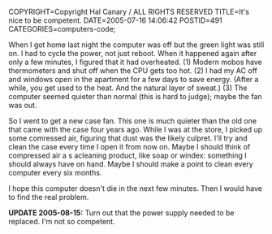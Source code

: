 COPYRIGHT=Copyright Hal Canary / ALL RIGHTS RESERVED
TITLE=It's nice to be competent.
DATE=2005-07-16 14:06:42
POSTID=491
CATEGORIES=computers-code;

When I got home last night the computer was off but the green light was still on. I had to cycle the power, not just reboot. When it happened again after only a few minutes, I figured that it had overheated. (1) Modern mobos have thermometers and shut off when the CPU gets too hot. (2) I had my AC off and windows open in the apartment for a few days to save energy. (After a while, you get used to the heat. And the natural layer of sweat.) (3) The computer seemed quieter than normal (this is hard to judge); maybe the fan was out.

So I went to get a new case fan. This one is much quieter than the old one that came with the case four years ago. While I was at the store, I picked up some comressed air, figuring that dust was the likely culpret. I'll try and clean the case every time I open it from now on. Maybe I should think of compressed air a s acleaning product, like soap or windex: something I should always have on hand. Maybe I should make a point to clean every computer every six months.

I hope this computer doesn't die in the next few minutes. Then I would have to find the real problem.

**UPDATE 2005-08-15:** Turn out that the power supply needed to be replaced. I'm not so competent.
